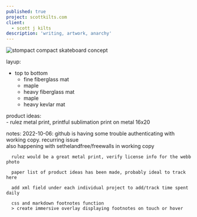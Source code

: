 ```yaml
---
published: true
project: scottkilts.com
client:
  - scott j kilts
description: 'writing, artwork, anarchy'
---
```

![stompact compact skateboard concept]({{site.baseurl}}/media/stompact-working.GIF)   
   
 layup:
  - top to bottom
    - fine fiberglass mat
    - maple
    - heavy fiberglass mat
    - maple
    - heavy kevlar mat

product ideas:      
	- rulez metal print, printful sublimation print on metal 16x20   
   
notes:
      2022-10-06: github is having some trouble authenticating with working copy.  recurring issue  
      also happening with sethelandfree/freewalls in working copy  
        
      rulez would be a great metal print, verify license info for the webb photo  
        
      paper list of product ideas has been made, probably ideal to track here  
        
      add xml field under each individual project to add/track time spent daily   
        
      css and markdown footnotes function   
      > create immersive overlay displaying footnotes on touch or hover
